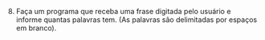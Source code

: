 8. Faça um programa que receba uma frase digitada pelo usuário e informe quantas palavras
tem. (As palavras são delimitadas por espaços em branco).